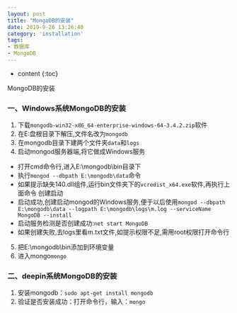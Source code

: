 ```yaml
---
layout: post
title: "MongoDB的安装"
date: 2019-9-26 13:26:40
category: 'installation'
tags:
- 数据库
- MongoDB
---
```

* content
{:toc}

MongoDB的安装











### 一、Windows系统MongoDB的安装
1. 下载`mongodb-win32-x86_64-enterprise-windows-64-3.4.2.zip`软件 
2. 在E:盘根目录下解压,文件名改为`mongodb`  
3. 在mongodb目录下建两个文件夹`data`和`logs`  
4. 启动mongod服务器端,将它做成Windows服务  
- 打开cmd命令行,进入E:\mongodb\bin目录下  
- 执行`mongod --dbpath E:\mongodb\data`命令  
- 如果提示缺失140.dll组件,运行bin文件夹下的`vcredist_x64.exe`软件,再执行上面命令
创建启动  
- 启动成功,创建启动mongod的Windows服务,便于以后使用`mongod --dbpath E:\mongodb\data --logpath E:\mongodb\logs\m.log --serviceName MongoDB --install`  
- 启动服务检测是否创建成功:`net start MongoDB`  
- 如果创建失败,去logs里看m.txt文件,如提示权限不足,需用root权限打开命令行
5. 把E:\mongodb\bin添加到环境变量  
6. 进入mongo`mongo`  

### 二、deepin系统MongoDB的安装
1. 安装mongodb：`sudo apt-get install mongodb`  
2. 验证是否安装成功：打开命令行，输入：`mongo`  



